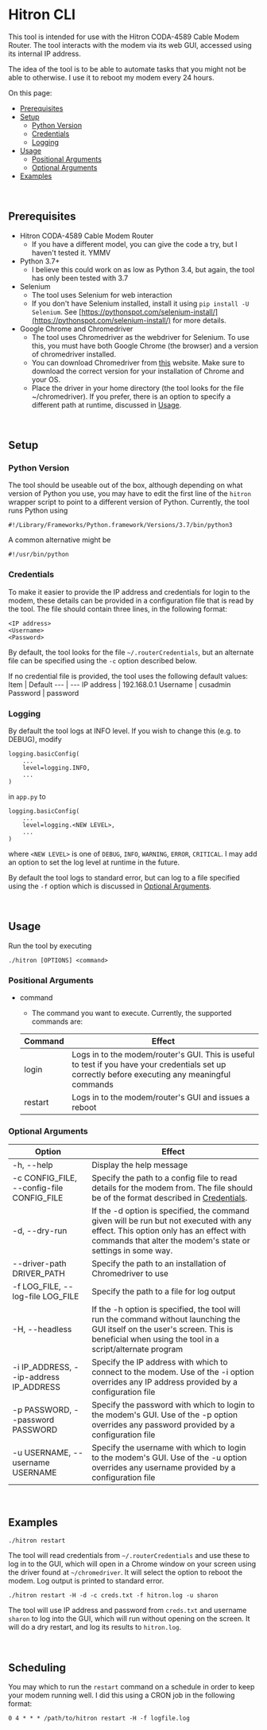 # Hitron CLI

This tool is intended for use with the Hitron CODA-4589 Cable Modem Router. The tool interacts with the modem via its web GUI, accessed using its internal IP address.

The idea of the tool is to be able to automate tasks that you might not be able to otherwise. I use it to reboot my modem every 24 hours.

On this page:
- [Prerequisites](#prerequisites)
- [Setup](#setup)
    - [Python Version](#python-version)
    - [Credentials](#credentials)
    - [Logging](#logging)
- [Usage](#usage)
    - [Positional Arguments](#positional-arguments)
    - [Optional Arguments](#optional-arguments)
- [Examples](#examples)

&nbsp;

## Prerequisites

- Hitron CODA-4589 Cable Modem Router
    - If you have a different model, you can give the code a try, but I haven't tested it. YMMV
- Python 3.7+
    - I believe this could work on as low as Python 3.4, but again, the tool has only been tested with 3.7
- Selenium
    - The tool uses Selenium for web interaction
    - If you don't have Selenium installed, install it using `pip install -U Selenium`. See [https://pythonspot.com/selenium-install/](https://pythonspot.com/selenium-install/) for more details.
- Google Chrome and Chromedriver
    - The tool uses Chromedriver as the webdriver for Selenium. To use this, you must have both Google Chrome (the browser) and a version of chromedriver installed. 
    - You can download Chromedriver from [this](https://chromedriver.chromium.org) website. Make sure to download the correct version for your installation of Chrome and your OS.
    - Place the driver in your home directory (the tool looks for the file ~/chromedriver). If you prefer, there is an option to specify a different path at runtime, discussed in [Usage](#optional-arguments).

&nbsp;

## Setup

### Python Version
The tool should be useable out of the box, although depending on what version of Python you use, you may have to edit the first line of the `hitron` wrapper script to point to a different version of Python. Currently, the tool runs Python using
```
#!/Library/Frameworks/Python.framework/Versions/3.7/bin/python3
```
A common alternative might be
```
#!/usr/bin/python
```

### Credentials
To make it easier to provide the IP address and credentials for login to the modem, these details can be provided in a configuration file that is read by the tool. The file should contain three lines, in the following format:
```
<IP address>
<Username>
<Password>
```
By default, the tool looks for the file `~/.routerCredentials`, but an alternate file can be specified using the `-c` option described below.

If no credential file is provided, the tool uses the following default values:
Item | Default
--- | ---
IP address | 192.168.0.1
Username | cusadmin
Password | password

### Logging
By default the tool logs at INFO level. If you wish to change this (e.g. to DEBUG), modify
```
logging.basicConfig(
    ...
    level=logging.INFO,
    ...
)
```
in `app.py` to
```
logging.basicConfig(
    ...
    level=logging.<NEW LEVEL>,
    ...
)
```
where `<NEW LEVEL>` is one of `DEBUG`, `INFO`, `WARNING`, `ERROR`, `CRITICAL`. I may add an option to set the log level at runtime in the future.

By default the tool logs to standard error, but can log to a file specified using the `-f` option which is discussed in [Optional Arguments](#optional-arguments).

&nbsp;

## Usage

Run the tool by executing
```
./hitron [OPTIONS] <command>
```

### Positional Arguments
- command
    - The command you want to execute. Currently, the supported commands are:
    
    Command | Effect
    --- | ---
    login | Logs in to the modem/router's GUI. This is useful to test if you have your credentials set up correctly before executing any meaningful commands
    restart | Logs in to the modem/router's GUI and issues a reboot

### Optional Arguments

Option | Effect
--- | ---
-h, --help | Display the help message
-c CONFIG_FILE, --config-file CONFIG_FILE | Specify the path to a config file to read details for the modem from. The file should be of the format described in [Credentials](#credentials).
-d, --dry-run | If the -d option is specified, the command given will be run but not executed with any effect. This option only has an effect with commands that alter the modem's state or settings in some way.
--driver-path DRIVER_PATH | Specify the path to an installation of Chromedriver to use
-f LOG_FILE, --log-file LOG_FILE | Specify the path to a file for log output
-H, --headless | If the -h option is specified, the tool will run the command without launching the GUI itself on the user's screen. This is beneficial when using the tool in a script/alternate program
-i IP_ADDRESS, --ip-address IP_ADDRESS | Specify the IP address with which to connect to the modem. Use of the -i option overrides any IP address provided by a configuration file
-p PASSWORD, --password PASSWORD | Specify the password with which to login to the modem's GUI. Use of the -p option overrides any password provided by a configuration file
-u USERNAME, --username USERNAME | Specify the username with which to login to the modem's GUI. Use of the -u option overrides any username provided by a configuration file

&nbsp;

## Examples
```
./hitron restart
```
The tool will read credentials from `~/.routerCredentials` and use these to log in to the GUI, which will open in a Chrome window on your screen using the driver found at `~/chromedriver`. It will select the option to reboot the modem. Log output is printed to standard error.

```
./hitron restart -H -d -c creds.txt -f hitron.log -u sharon
```
The tool will use IP address and password from `creds.txt` and username `sharon` to log into the GUI, which will run without opening on the screen. It will do a dry restart, and log its results to `hitron.log`.

&nbsp;

## Scheduling
You may which to run the `restart` command on a schedule in order to keep your modem running well. I did this using a CRON job in the following format:
```
0 4 * * * /path/to/hitron restart -H -f logfile.log
```
